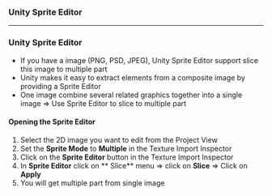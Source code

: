 ### Unity Sprite Editor

------------------------------------------------------------------------

### Unity Sprite Editor

* If you have a image (PNG, PSD, JPEG), Unity Sprite Editor support slice this image to multiple part
* Unity makes it easy to extract elements from a composite image by providing a Sprite Editor
* One image combine several related graphics together into a single image => Use Sprite Editor to slice to multiple part

#### Opening the Sprite Editor

1. Select the 2D image you want to edit from the Project View
2. Set the **Sprite Mode** to **Multiple** in the Texture Import Inspector
3. Click on the **Sprite Editor** button in the Texture Import Inspector
4. In **Sprite Editor** click on ** Slice** menu => click on **Slice** => Click on **Apply**
5. You will get multiple part from single image
